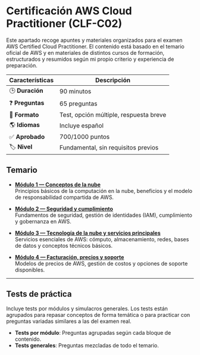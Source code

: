 # Certificación AWS Cloud Practitioner (CLF-C02)

Este apartado recoge apuntes y materiales organizados para el examen AWS Certified Cloud Practitioner. El contenido está basado en el temario oficial de AWS y en materiales de distintos cursos de formación, estructurados y resumidos según mi propio criterio y experiencia de preparación.

| Características  | Descripción                         |
|------------------|-------------------------------------|
| 🕒 **Duración**    | 90 minutos                         |
| ❓ **Preguntas**   | 65 preguntas                       |
| 📝 **Formato**     | Test, opción múltiple, respuesta breve |
| 🌎 **Idiomas**     | Incluye español                    |
| ✅ **Aprobado**    | 700/1000 puntos                    |
| 🏷️ **Nivel**       | Fundamental, sin requisitos previos |

## Temario

- **[Módulo 1 — Conceptos de la nube](./apuntes/modulo-1.md)**  
  Principios básicos de la computación en la nube, beneficios y el modelo de responsabilidad compartida de AWS.

- **[Módulo 2 — Seguridad y cumplimiento](./apuntes/modulo-2.md)**  
  Fundamentos de seguridad, gestión de identidades (IAM), cumplimiento y gobernanza en AWS.

- **[Módulo 3 — Tecnología de la nube y servicios principales](./apuntes/modulo-3.md)**  
  Servicios esenciales de AWS: cómputo, almacenamiento, redes, bases de datos y conceptos técnicos básicos.

- **[Módulo 4 — Facturación, precios y soporte](./apuntes/modulo-4.md)**  
  Modelos de precios de AWS, gestión de costos y opciones de soporte disponibles.

---

## Tests de práctica

Incluye tests por módulos y simulacros generales. Los tests están agrupados para repasar conceptos de forma temática o para practicar con preguntas variadas similares a las del examen real.

- **Tests por módulo**: Preguntas agrupadas según cada bloque de contenido.
- **Tests generales**: Preguntas mezcladas de todo el temario.